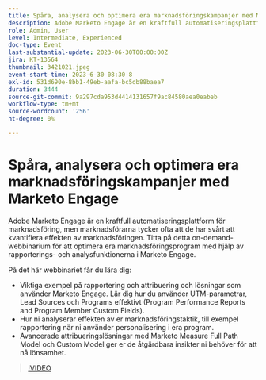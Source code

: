 ```yaml
---
title: Spåra, analysera och optimera era marknadsföringskampanjer med Marketo Engage
description: Adobe Marketo Engage är en kraftfull automatiseringsplattform för marknadsföring, men marknadsförarna tycker ofta att de har svårt att kvantifiera effekten av marknadsföringen. Titta på detta on-demand-webbinarium för att optimera era marknadsföringsprogram med hjälp av rapporterings- och analysfunktionerna i Marketo Engage. På det här webbinariet får du lära dig - Viktiga exempel på rapportering och attribuering och lösningar med Marketo Engage. Lär dig hur du använder UTM-parametrar, Lead Sources och Programs effektivt (Program Performance Reports and Program Member Custom Fields).  Hur ni analyserar effekten av er marknadsföringstaktik, till exempel rapportering när ni använder personalisering i era program.   Avancerade attribueringslösningar med Marketo Measure Full Path Model och Custom Model ger er de åtgärdbara insikter ni behöver för att nå lönsamhet.
role: Admin, User
level: Intermediate, Experienced
doc-type: Event
last-substantial-update: 2023-06-30T00:00:00Z
jira: KT-13564
thumbnail: 3421021.jpeg
event-start-time: 2023-6-30 08:30-8
exl-id: 531d690e-8bb1-49eb-aafa-bc5db88baea7
duration: 3444
source-git-commit: 9a297cda953d4414131657f9ac84580aea0eabeb
workflow-type: tm+mt
source-wordcount: '256'
ht-degree: 0%

---
```


# Spåra, analysera och optimera era marknadsföringskampanjer med Marketo Engage

Adobe Marketo Engage är en kraftfull automatiseringsplattform för marknadsföring, men marknadsförarna tycker ofta att de har svårt att kvantifiera effekten av marknadsföringen. Titta på detta on-demand-webbinarium för att optimera era marknadsföringsprogram med hjälp av rapporterings- och analysfunktionerna i Marketo Engage.

På det här webbinariet får du lära dig:

* Viktiga exempel på rapportering och attribuering och lösningar som använder Marketo Engage. Lär dig hur du använder UTM-parametrar, Lead Sources och Programs effektivt (Program Performance Reports and Program Member Custom Fields).
* Hur ni analyserar effekten av er marknadsföringstaktik, till exempel rapportering när ni använder personalisering i era program.
* Avancerade attribueringslösningar med Marketo Measure Full Path Model och Custom Model ger er de åtgärdbara insikter ni behöver för att nå lönsamhet.

>[!VIDEO](https://video.tv.adobe.com/v/3421021/?learn=on)
